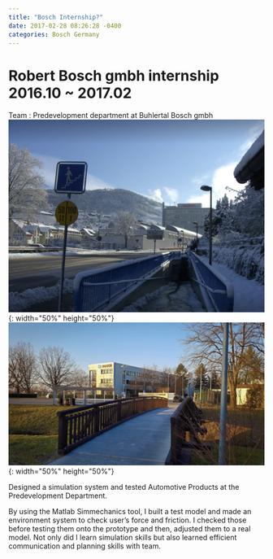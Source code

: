 ```yaml
---
title: "Bosch Internship?"
date: 2017-02-28 08:26:28 -0400
categories: Bosch Germany
---
```

# Robert Bosch gmbh internship 2016.10 ~ 2017.02

Team : Predevelopment department at Buhlertal Bosch gmbh
![title](/photos/Bosch1.png){: width="50%" height="50%"}
![title](/photos/Bosch2.png){: width="50%" height="50%"}

Designed a simulation system and tested Automotive Products at the Predevelopment Department.

By using the Matlab Simmechanics tool, I built a test model and made an environment system to check user’s force and friction. I checked those before testing them onto the prototype and then, adjusted them to a real model. Not only did I learn simulation skills but also learned efficient communication and planning skills with team.

